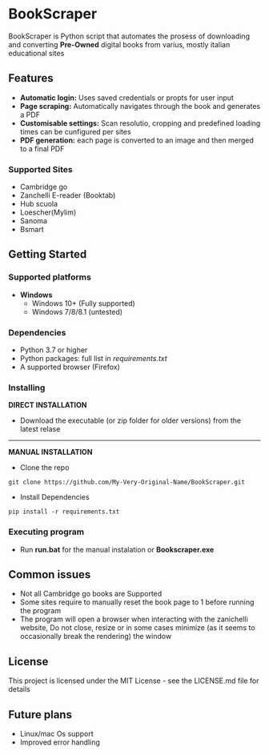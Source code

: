 # BookScraper

BookScraper is Python script that automates the prosess of downloading and converting **Pre-Owned** digital books from varius, mostly italian educational sites

## Features
- **Automatic login:** Uses saved credentials or propts for user input
- **Page scraping:** Automatically navigates through the book and generates a PDF
- **Customisable settings:** Scan resolutio, cropping and predefined loading times can be cunfigured per sites
- **PDF generation:** each page is converted to an image and then merged to a final PDF

### Supported Sites

- Cambridge go
- Zanchelli E-reader (Booktab)
- Hub scuola
- Loescher(Mylim)
- Sanoma
- Bsmart


## Getting Started
### Supported platforms
- **Windows**
    - Windows 10+ (Fully supported)
    - Windows 7/8/8.1 (untested)
### Dependencies
- Python 3.7 or higher
- Python packages: full list in *requirements.txt*
- A supported browser (Firefox)

### Installing

**DIRECT INSTALLATION**
* Download the executable (or zip folder for older versions) from the latest relase
-------
**MANUAL INSTALLATION**
* Clone the repo
```
git clone https://github.com/My-Very-Original-Name/BookScraper.git
```
* Install Dependencies 
``` 
pip install -r requirements.txt
```


### Executing program

* Run **run.bat** for the manual instalation or **Bookscraper.exe**

## Common issues
* Not all Cambridge go books are Supported
* Some sites require to manually reset the book page to 1 before running the program
* The program will open a browser when interacting with the zanichelli website, Do not close, resize or in some cases minimize (as it seems to occasionally break the rendering) the window



## License

This project is licensed under the MIT License - see the LICENSE.md file for details

## Future plans
* Linux/mac Os support
* Improved error handling
